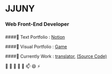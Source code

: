 # JJUNY

### Web Front-End Developer
### 
### 


 ####💬 Text Portfolio : [Notion](https://www.notion.so/JJUNY-7b6d60cb92474cf68c5880f78b04b494)
 
 ####💬 Visual Portfolio : [Game](http://jjuny.herokuapp.com/)

 ####🌱 Currently Work : [translator](https://jjuny-translator.herokuapp.com/),
 [(Source Code)](https://github.com/jjunyjjuny/translator) 



 🔭 🌱 👯 🤔 💬 📫 😄 ⚡ 

